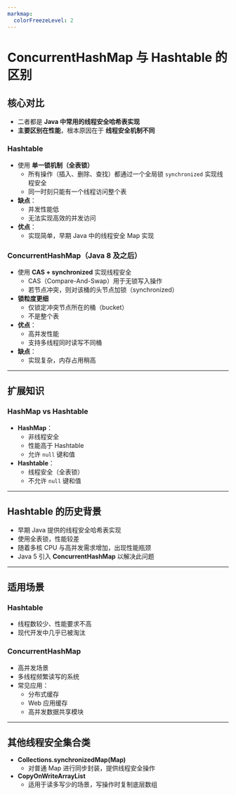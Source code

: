 ```yaml
---
markmap:
  colorFreezeLevel: 2
---
```


# ConcurrentHashMap 与 Hashtable 的区别

## 核心对比

- 二者都是 **Java 中常用的线程安全哈希表实现**
- **主要区别在性能**，根本原因在于 **线程安全机制不同**

### Hashtable

- 使用 **单一锁机制（全表锁）**
  - 所有操作（插入、删除、查找）都通过一个全局锁 `synchronized` 实现线程安全
  - 同一时刻只能有一个线程访问整个表
- **缺点**：
  - 并发性能低
  - 无法实现高效的并发访问
- **优点**：
  - 实现简单，早期 Java 中的线程安全 Map 实现

### ConcurrentHashMap（Java 8 及之后）

- 使用 **CAS + synchronized** 实现线程安全
  - CAS（Compare-And-Swap）用于无锁写入操作
  - 若节点冲突，则对该桶的头节点加锁（synchronized）
- **锁粒度更细**
  - 仅锁定冲突节点所在的桶（bucket）
  - 不是整个表
- **优点**：
  - 高并发性能
  - 支持多线程同时读写不同桶
- **缺点**：
  - 实现复杂，内存占用稍高

---

## 扩展知识

### HashMap vs Hashtable

- **HashMap**：
  - 非线程安全
  - 性能高于 Hashtable
  - 允许 `null` 键和值
- **Hashtable**：
  - 线程安全（全表锁）
  - 不允许 `null` 键和值

---

## Hashtable 的历史背景

- 早期 Java 提供的线程安全哈希表实现
- 使用全表锁，性能较差
- 随着多核 CPU 与高并发需求增加，出现性能瓶颈
- Java 5 引入 **ConcurrentHashMap** 以解决此问题

---

## 适用场景

### Hashtable

- 线程数较少、性能要求不高
- 现代开发中几乎已被淘汰

### ConcurrentHashMap

- 高并发场景
- 多线程频繁读写的系统
- 常见应用：
  - 分布式缓存
  - Web 应用缓存
  - 高并发数据共享模块

---

## 其他线程安全集合类

- **Collections.synchronizedMap(Map)**
  - 对普通 Map 进行同步封装，提供线程安全操作
- **CopyOnWriteArrayList**
  - 适用于读多写少的场景，写操作时复制底层数组
